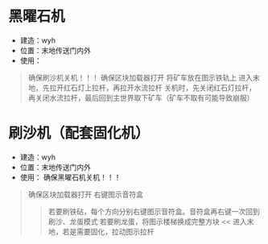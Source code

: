 # 黑曜石机
- 建造：wyh
- 位置：末地传送门内外
- 使用：
> 确保刷沙机关机！！！
确保区块加载器打开
将矿车放在图示铁轨上
进入末地，先拉开红石灯上拉杆，再拉开水流拉杆
关机时，先关闭红石灯拉杆，再关闭水流拉杆，最后回到主世界取下矿车（矿车不取有可能导致崩服）

# 刷沙机（配套固化机）
- 建造：wyh
- 位置：末地传送门内外
- 使用：
确保黑曜石机关机！！！
> 确保区块加载器打开
右键图示音符盒
>> 若要刷铁砧，每个方向分别右键图示音符盒。音符盒再右键一次回到刷沙、龙蛋模式
若要刷龙蛋，将图示楼梯换成完整方块
<< 进入末地，若是需要固化，拉动图示拉杆
